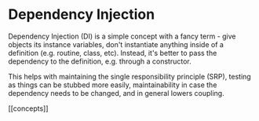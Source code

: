 # Dependency Injection

Dependency Injection (DI) is a simple concept with a fancy term - give objects its instance variables, don't instantiate anything inside of a definition (e.g. routine, class, etc). Instead, it's better to pass the dependency to the definition, e.g. through a constructor.

This helps with maintaining the single responsibility principle (SRP), testing as things can be stubbed more easily, maintainability in case the dependency needs to be changed, and in general lowers coupling.

[[concepts]]